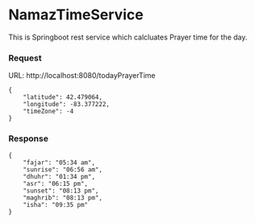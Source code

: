 # NamazTimeService

This is Springboot rest service which calcluates Prayer time for the day. 

### Request 

URL: http://localhost:8080/todayPrayerTime

```
{
	"latitude": 42.479064,
	"longitude": -83.377222,
	"timeZone": -4
}
```

### Response
```
{
    "fajar": "05:34 am",
    "sunrise": "06:56 am",
    "dhuhr": "01:34 pm",
    "asr": "06:15 pm",
    "sunset": "08:13 pm",
    "maghrib": "08:13 pm",
    "isha": "09:35 pm"
}
```
